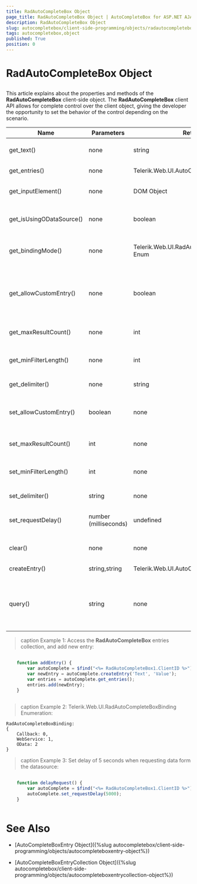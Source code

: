 ```yaml
---
title: RadAutoCompleteBox Object
page_title: RadAutoCompleteBox Object | AutoCompleteBox for ASP.NET AJAX Documentation
description: RadAutoCompleteBox Object
slug: autocompletebox/client-side-programming/objects/radautocompletebox-object
tags: autocompletebox,object
published: True
position: 0
---
```


# RadAutoCompleteBox Object



## 

This article explains about the properties and methods of the **RadAutoCompleteBox** client-side object. The **RadAutoCompleteBox** client API allows for complete control over the client object, giving the developer the opportunity to set the behavior of the control depending on the scenario.


| Name | Parameters | Return Type | Description |
| ------ | ------ | ------ | ------ |
|get_text()|none|string|Returns a string containing the text of each entry, separated by a delimeter.|
|get_entries()|none|Telerik.Web.UI.AutoCompleteBoxEntryCollection|Returns a collection of all the entries. See **Example 1**.|
|get_inputElement()|none|DOM Object|Gets a reference to the HTML element representing the input area.|
|get_isUsingODataSource()|none|boolean|Returns **true** if RadAutoCompleteBox is bound to OData, **false** otherwise.|
|get_bindingMode()|none|Telerik.Web.UI.RadAutoCompleteBoxBinding Enum|Returns a number from the RadAutoCompleteBoxBinding enumeration. See **Example 2**.|
|get_allowCustomEntry()|none|boolean|Returns **true** if RadAutoCompleteBox creating entries which text does not match any of the items present in the drop-down container is allowed, **false** otherwise.|
|get_maxResultCount()|none|int|Gets how many results the RadAutoCompleteBox is allowed to be populated with|
|get_minFilterLength()|none|int|Gets the minimum length of the typed text before the control initiates a request for its DataSource.|
|get_delimiter()|none|string|Gets the character that is used to separate the entries.|
|set_allowCustomEntry()|boolean|none| Enables/disables creation of entries which text does not match any of the items present in the drop-down container.|
|set_maxResultCount()|int|none|Sets how many results will the RadAutoCompleteBox be populated with.|
|set_minFilterLength()|int|none|Sets the minimum length of the typed text before the control initiates a request for its DataSource.|
|set_delimiter()|string|none|Sets the character that is used to separate the entries.|
|set_requestDelay()|number (milliseconds)|undefined|Sets delay time in milliseconds, when a request to the datasource is being triggered. See **Example 3**.|
|clear()|none|none|Closes the drop-down container, deleting all the items present in it.|
|createEntry()|string,string|Telerik.Web.UI.AutoCompleteBoxEntry|Returns the created entry. See **Example 1**.|
|query()|string|none|Sends request to the server against the value passed as an argument. If no argument is passed, the request is made against the text currently present into the input area.|



>caption Example 1: Access the **RadAutoCompleteBox** entries collection, and add new entry:
````JavaScript
	
	function addEntry() {
		var autoComplete = $find("<%= RadAutoCompleteBox1.ClientID %>");
		var newEntry = autoComplete.createEntry('Text', 'Value');
		var entries = autoComplete.get_entries();
		entries.add(newEntry);
    }
	
````


>caption Example 2: Telerik.Web.UI.RadAutoCompleteBoxBinding Enumeration:
````ASPNET
RadAutoCompleteBoxBinding:
{
	Callback: 0,
	WebService: 1,
	OData: 2
}
````

>caption Example 3: Set delay of 5 seconds when requesting data form the datasource:
````JavaScript
	
	function delayRequest() {
		var autoComplete = $find("<%= RadAutoCompleteBox1.ClientID %>");
		autoComplete.set_requestDelay(5000);
    }
	
````


# See Also

 * [AutoCompleteBoxEntry Object]({%slug autocompletebox/client-side-programming/objects/autocompleteboxentry-object%})
 
 * [AutoCompleteBoxEntryCollection Object]({%slug autocompletebox/client-side-programming/objects/autocompleteboxentrycollection-object%})

 
